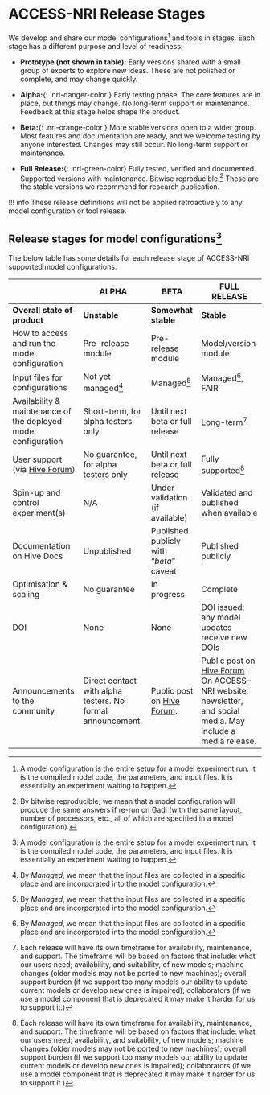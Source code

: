 
[Hive Forum]: https://forum.access-hive.org.au
# ACCESS-NRI Release Stages

We develop and share our model configurations[^1] and tools in stages. Each stage has a different purpose and level of readiness: 
<!-- color text like table -->
- **Prototype (not shown in table):**  Early versions shared with a small group of experts to explore new ideas. These are not polished or complete, and may change quickly. 

- **Alpha:**{: .nri-danger-color } Early testing phase. The core features are in place, but things may change. No long-term support or maintenance. Feedback at this stage helps shape the product.

- **Beta:**{: .nri-orange-color } More stable versions open to a wider group. Most features and documentation are ready, and we welcome testing by anyone interested. Changes may still occur. No long-term support or maintenance.

- **Full Release:**{: .nri-green-color} Fully tested, verified and documented. Supported versions with maintenance. Bitwise reproducible.[^2] These are the stable versions we recommend for research publication. 

!!! info
    These release definitions will not be applied retroactively to any model configuration or tool release.

## Release stages for model configurations[^1]
The below table has some details for each release stage of ACCESS-NRI supported model configurations.

<div class="release-table" markdown>

|   | ALPHA | BETA | FULL RELEASE |
|---| ----- | ---- | ------- |
|**Overall state of product**|**Unstable**|**Somewhat stable**|**Stable**|
|How to access and run the model configuration| Pre-release module | Pre-release module | Model/version module|
|Input files for configurations | Not yet managed[^3] | Managed[^3] | Managed[^3], FAIR |
|Availability & maintenance of the deployed model configuration | Short-term, for alpha testers only | Until next beta or full release | Long-term[^4] |
|User support (via [Hive Forum]) |No guarantee, for alpha testers only |Until next beta or full release |Fully supported[^4]|
|Spin-up and control experiment(s) |N/A |Under validation (if available) |Validated and published when available |
|Documentation on Hive Docs |Unpublished |Published publicly with “*beta*” caveat |Published publicly|
|Optimisation & scaling |No guarantee |In progress |Complete |
|DOI |None |None |DOI issued; any model updates receive new DOIs |
|Announcements to the community |Direct contact with alpha testers. No formal announcement. |Public post on [Hive Forum]. |Public post on [Hive Forum]. On ACCESS-NRI website, newsletter, and social media. May include a media release.|
</div>

[^1]: A model configuration is the entire setup for a model experiment run. It is the compiled model code, the parameters, and input files. It is essentially an experiment waiting to happen.
[^2]: By bitwise reproducible, we mean that a model configuration will produce the same answers if re-run on Gadi (with the same layout, number of processors, etc., all of which are specified in a model configuration).
[^3]: By *Managed*, we mean that the input files are collected in a specific place and are incorporated into the model configuration.
[^4]: Each release will have its own timeframe for availability, maintenance, and support. The timeframe will be based on factors that include: what our users need; availability, and suitability, of new models; machine changes (older models may not be ported to new machines); overall support burden (if we support too many models our ability to update current models or develop new ones is impaired); collaborators (if we use a model component that is deprecated it may make it harder for us to support it.)
 <!-- make footnote without dot points -->
